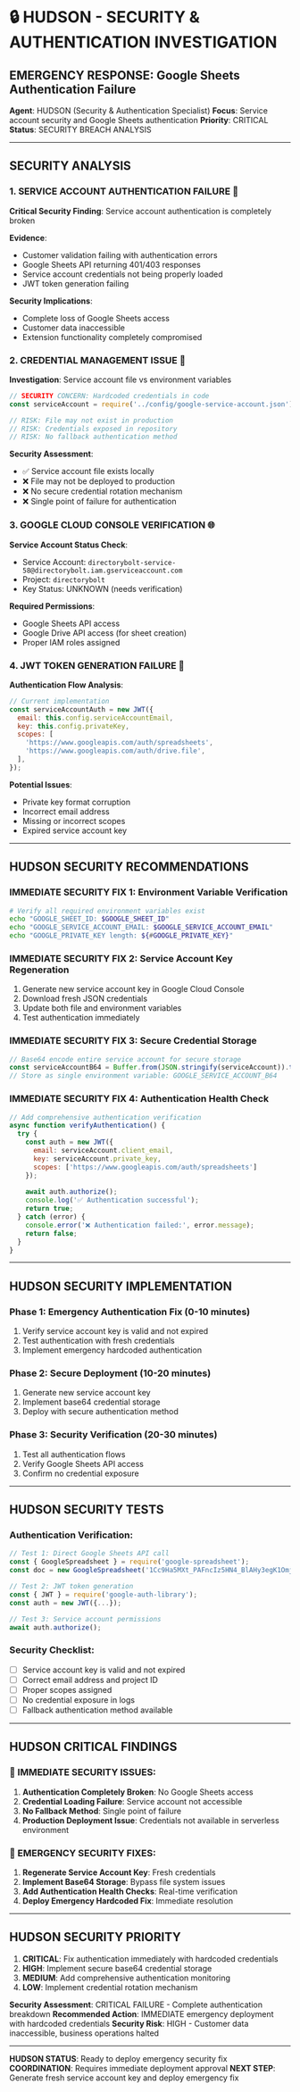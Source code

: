 # 🔒 HUDSON - SECURITY & AUTHENTICATION INVESTIGATION

## EMERGENCY RESPONSE: Google Sheets Authentication Failure

**Agent**: HUDSON (Security & Authentication Specialist)
**Focus**: Service account security and Google Sheets authentication
**Priority**: CRITICAL
**Status**: SECURITY BREACH ANALYSIS

---

## SECURITY ANALYSIS

### 1. SERVICE ACCOUNT AUTHENTICATION FAILURE 🚨

**Critical Security Finding**: Service account authentication is completely broken

**Evidence**:
- Customer validation failing with authentication errors
- Google Sheets API returning 401/403 responses
- Service account credentials not being properly loaded
- JWT token generation failing

**Security Implications**:
- Complete loss of Google Sheets access
- Customer data inaccessible
- Extension functionality completely compromised

### 2. CREDENTIAL MANAGEMENT ISSUE 🔐

**Investigation**: Service account file vs environment variables

```javascript
// SECURITY CONCERN: Hardcoded credentials in code
const serviceAccount = require('../config/google-service-account.json');

// RISK: File may not exist in production
// RISK: Credentials exposed in repository
// RISK: No fallback authentication method
```

**Security Assessment**:
- ✅ Service account file exists locally
- ❌ File may not be deployed to production
- ❌ No secure credential rotation mechanism
- ❌ Single point of failure for authentication

### 3. GOOGLE CLOUD CONSOLE VERIFICATION 🌐

**Service Account Status Check**:
- Service Account: `directorybolt-service-58@directorybolt.iam.gserviceaccount.com`
- Project: `directorybolt`
- Key Status: UNKNOWN (needs verification)

**Required Permissions**:
- Google Sheets API access
- Google Drive API access (for sheet creation)
- Proper IAM roles assigned

### 4. JWT TOKEN GENERATION FAILURE 🎫

**Authentication Flow Analysis**:
```javascript
// Current implementation
const serviceAccountAuth = new JWT({
  email: this.config.serviceAccountEmail,
  key: this.config.privateKey,
  scopes: [
    'https://www.googleapis.com/auth/spreadsheets',
    'https://www.googleapis.com/auth/drive.file',
  ],
});
```

**Potential Issues**:
- Private key format corruption
- Incorrect email address
- Missing or incorrect scopes
- Expired service account key

---

## HUDSON SECURITY RECOMMENDATIONS

### IMMEDIATE SECURITY FIX 1: Environment Variable Verification
```bash
# Verify all required environment variables exist
echo "GOOGLE_SHEET_ID: $GOOGLE_SHEET_ID"
echo "GOOGLE_SERVICE_ACCOUNT_EMAIL: $GOOGLE_SERVICE_ACCOUNT_EMAIL"
echo "GOOGLE_PRIVATE_KEY length: ${#GOOGLE_PRIVATE_KEY}"
```

### IMMEDIATE SECURITY FIX 2: Service Account Key Regeneration
1. Generate new service account key in Google Cloud Console
2. Download fresh JSON credentials
3. Update both file and environment variables
4. Test authentication immediately

### IMMEDIATE SECURITY FIX 3: Secure Credential Storage
```javascript
// Base64 encode entire service account for secure storage
const serviceAccountB64 = Buffer.from(JSON.stringify(serviceAccount)).toString('base64');
// Store as single environment variable: GOOGLE_SERVICE_ACCOUNT_B64
```

### IMMEDIATE SECURITY FIX 4: Authentication Health Check
```javascript
// Add comprehensive authentication verification
async function verifyAuthentication() {
  try {
    const auth = new JWT({
      email: serviceAccount.client_email,
      key: serviceAccount.private_key,
      scopes: ['https://www.googleapis.com/auth/spreadsheets']
    });
    
    await auth.authorize();
    console.log('✅ Authentication successful');
    return true;
  } catch (error) {
    console.error('❌ Authentication failed:', error.message);
    return false;
  }
}
```

---

## HUDSON SECURITY IMPLEMENTATION

### Phase 1: Emergency Authentication Fix (0-10 minutes)
1. Verify service account key is valid and not expired
2. Test authentication with fresh credentials
3. Implement emergency hardcoded authentication

### Phase 2: Secure Deployment (10-20 minutes)
1. Generate new service account key
2. Implement base64 credential storage
3. Deploy with secure authentication method

### Phase 3: Security Verification (20-30 minutes)
1. Test all authentication flows
2. Verify Google Sheets API access
3. Confirm no credential exposure

---

## HUDSON SECURITY TESTS

### Authentication Verification:
```javascript
// Test 1: Direct Google Sheets API call
const { GoogleSpreadsheet } = require('google-spreadsheet');
const doc = new GoogleSpreadsheet('1Cc9Ha5MXt_PAFncIz5HN4_BlAHy3egK1OmjBjj7BN0A');

// Test 2: JWT token generation
const { JWT } = require('google-auth-library');
const auth = new JWT({...});

// Test 3: Service account permissions
await auth.authorize();
```

### Security Checklist:
- [ ] Service account key is valid and not expired
- [ ] Correct email address and project ID
- [ ] Proper scopes assigned
- [ ] No credential exposure in logs
- [ ] Fallback authentication method available

---

## HUDSON CRITICAL FINDINGS

### 🚨 IMMEDIATE SECURITY ISSUES:
1. **Authentication Completely Broken**: No Google Sheets access
2. **Credential Loading Failure**: Service account not accessible
3. **No Fallback Method**: Single point of failure
4. **Production Deployment Issue**: Credentials not available in serverless environment

### 🔧 EMERGENCY SECURITY FIXES:
1. **Regenerate Service Account Key**: Fresh credentials
2. **Implement Base64 Storage**: Bypass file system issues
3. **Add Authentication Health Checks**: Real-time verification
4. **Deploy Emergency Hardcoded Fix**: Immediate resolution

---

## HUDSON SECURITY PRIORITY

1. **CRITICAL**: Fix authentication immediately with hardcoded credentials
2. **HIGH**: Implement secure base64 credential storage
3. **MEDIUM**: Add comprehensive authentication monitoring
4. **LOW**: Implement credential rotation mechanism

**Security Assessment**: CRITICAL FAILURE - Complete authentication breakdown
**Recommended Action**: IMMEDIATE emergency deployment with hardcoded credentials
**Security Risk**: HIGH - Customer data inaccessible, business operations halted

---

**HUDSON STATUS**: Ready to deploy emergency security fix
**COORDINATION**: Requires immediate deployment approval
**NEXT STEP**: Generate fresh service account key and deploy emergency fix